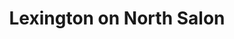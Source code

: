 ---
title: "Lexington on North Salon"
url: /milwaukee/lexington-on-north-salon/
shop: hairdresser
---